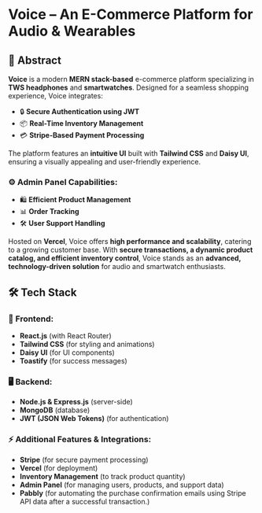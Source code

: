 
# Voice – An E-Commerce Platform for Audio & Wearables  

## 📌 Abstract  
**Voice** is a modern **MERN stack-based** e-commerce platform specializing in **TWS headphones** and **smartwatches**. Designed for a seamless shopping experience, Voice integrates:  

- 🔒 **Secure Authentication using JWT**  
- 📦 **Real-Time Inventory Management**  
- 💳 **Stripe-Based Payment Processing**  

The platform features an **intuitive UI** built with **Tailwind CSS** and **Daisy UI**, ensuring a visually appealing and user-friendly experience.  

### ⚙️ **Admin Panel Capabilities:**  
- 🛍 **Efficient Product Management**  
- 📊 **Order Tracking**  
- 🛠 **User Support Handling**  

Hosted on **Vercel**, Voice offers **high performance and scalability**, catering to a growing customer base. With **secure transactions, a dynamic product catalog, and efficient inventory control**, Voice stands as an **advanced, technology-driven solution** for audio and smartwatch enthusiasts.  <br/>

 
## 🛠 Tech Stack

### 🎨 Frontend:
- **React.js** (with React Router)
- **Tailwind CSS** (for styling and animations)
- **Daisy UI** (for UI components)
- **Toastify** (for success messages)

### 🖥 Backend:
- **Node.js & Express.js** (server-side)
- **MongoDB** (database)
- **JWT (JSON Web Tokens)** (for authentication)

### ⚡ Additional Features & Integrations:
- **Stripe** (for secure payment processing)
- **Vercel** (for deployment)
- **Inventory Management** (to track product quantity)
- **Admin Panel** (for managing users, products, and support data)
- **Pabbly** (for automating the purchase confirmation emails using Stripe API data after a successful transaction.)

